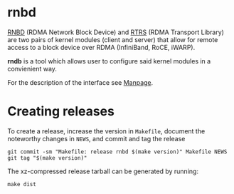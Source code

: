 
rnbd
====

[RNBD](https://github.com/torvalds/linux/tree/master/drivers/block/rnbd)
 (RDMA Network Block Device) and
 [RTRS](https://github.com/torvalds/linux/tree/master/drivers/infiniband/ulp/rtrs) (RDMA Transport Library)
are two pairs of kernel modules (client and server) that allow for
remote access to a block device over RDMA (InfiniBand, RoCE, iWARP).

**rndb** is a tool which allows user to configure said kernel modules
in a convienient way.

For the description of the interface see [Manpage](https://github.com/ionos-enterprise/rnbd/blob/master/rnbd.8.md).

Creating releases
=================

To create a release, increase the version in `Makefile`, document the
noteworthy changes in `NEWS`, and commit and tag the release
```
git commit -sm "Makefile: release rnbd $(make version)" Makefile NEWS
git tag "$(make version)"
```

The xz-compressed release tarball can be generated by running:
```
make dist
```
